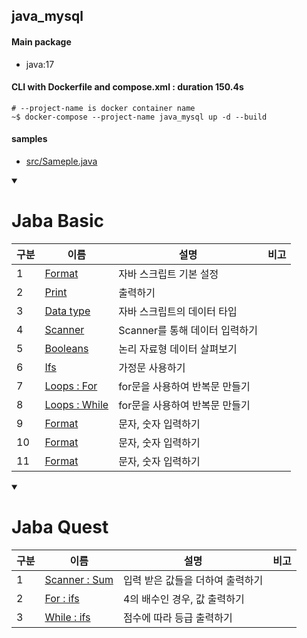 ## java_mysql
#### Main package
- java:17

#### CLI with Dockerfile and compose.xml : duration 150.4s
```
# --project-name is docker container name
~$ docker-compose --project-name java_mysql up -d --build
```
#### samples
- [src/Sameple.java](./src/Sameple.java)


<details open>
<summary><h1>Jaba Basic</h1></summary>

|구분|이름|설명|비고|
|--|--|--|--|
|1|[Format](src/Sample.java)|자바 스크립트 기본 설정||
|2|[Print](src/Main.java)|출력하기||
|3|[Data type](src/DataTypes.java)|자바 스크립트의 데이터 타입||
|4|[Scanner](src/Scanners.java)|Scanner를 통해 데이터 입력하기||
|5|[Booleans](src/Booleans.java)|논리 자료형 데이터 살펴보기||
|6|[Ifs](src/Ifs.java)|가정문 사용하기||
|7|[Loops : For](src/LoopsFors.java)|for문을 사용하여 반복문 만들기||
|8|[Loops : While](src/LoopsWhiles.java)|for문을 사용하여 반복문 만들기||
|9|[Format](src/Sample.java)|문자, 숫자 입력하기||
|10|[Format](src/Sample.java)|문자, 숫자 입력하기||
|11|[Format](src/Sample.java)|문자, 숫자 입력하기||

</details>


<details open>
<summary><h1>Jaba Quest</h1></summary>

|구분|이름|설명|비고|
|--|--|--|--|
|1|[Scanner : Sum](src/Additions.java)|입력 받은 값들을 더하여 출력하기||
|2|[For : ifs](src/ForsIfs.java)|4의 배수인 경우, 값 출력하기||
|3|[While : ifs](src/WhilesIfsBreak.java)|점수에 따라 등급 출력하기||


</details>